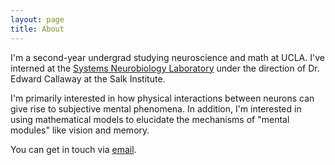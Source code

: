```yaml
---
layout: page
title: About
---
```



I'm a second-year undergrad studying neuroscience and math at UCLA. I've interned at the [Systems Neurobiology Laboratory](https://callaway.salk.edu/) under the direction of Dr. Edward Callaway at the Salk Institute. 

I'm primarily interested in how physical interactions between neurons can give rise to subjective mental phenomena. In addition, I'm interested in using mathematical models to elucidate the mechanisms of "mental modules" like vision and memory.

You can get in touch via [email](mailto:rehanbchinoy@gmail.com).

